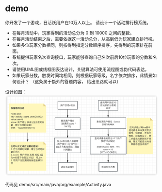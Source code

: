 # demo

你开发了⼀个游戏，日活跃用户在10万⼈以上。 请设计⼀个活动排行榜系统。
- 在每月活动中，玩家得到的活动总分为 0 到 10000 之间的整数。
- 在每月活动结束之后，需要依据这⼀活动总分，从高到低为玩家建立排行榜。
- 如果多位玩家分数相同，则按得到指定分数顺序排序，先得到的玩家排在前面。
- 系统提供玩家名次查询接口，玩家能够查询自己名次前后10位玩家的分数和名次。
- 请使用UML图或线框图表达设计，关键算法可使用流程图或伪代码表达。 
- 如果玩家分数，触发时间均相同，则根据玩家等级，名字依次排序，此情景如何设计？ （这条属于额外的答题内容， 给出思路就可以）

设计如图：
![img.png](img.png)

代码见 demo/src/main/java/org/example/Activity.java

